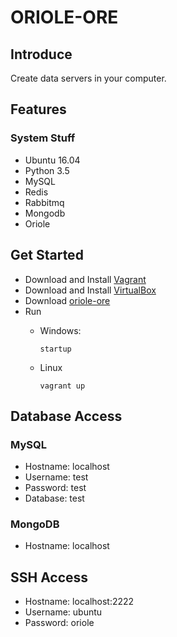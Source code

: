 # ORIOLE-ORE

## Introduce

Create data servers in your computer.

## Features

### System Stuff

- Ubuntu 16.04
- Python 3.5
- MySQL
- Redis
- Rabbitmq
- Mongodb
- Oriole

## Get Started

* Download and Install [Vagrant](https://www.vagrantup.com/downloads.html)
* Download and Install [VirtualBox](https://www.virtualbox.org/wiki/Downloads)
* Download [oriole-ore](https://github.com/zhouxiaoxiang/oriole-ore)
* Run
  * Windows:
  
    ` startup `
  
  * Linux
  
    ` vagrant up `

## Database Access

### MySQL 

- Hostname: localhost
- Username: test
- Password: test
- Database: test

### MongoDB

- Hostname: localhost

## SSH Access

- Hostname: localhost:2222
- Username: ubuntu
- Password: oriole
